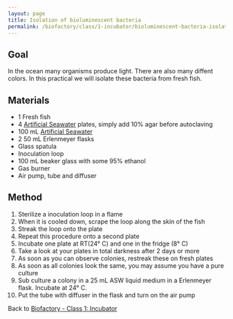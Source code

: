```yaml
---
layout: page
title: Isolation of bioluminescent bacteria
permalink: /biofactory/class/1-incubator/bioluminescent-bacteria-isolation/
---
```


## Goal

In the ocean many organisms produce light. There are also many diffent colors. In this practical we will isolate these bacteria from fresh fish.

## Materials

* 1 Fresh fish
* 4 [Artificial Seawater](/biofactory/annex/cultivation-media/artficial-seawater/) plates, simply add 10% agar before autoclaving
* 100 mL [Artificial Seawater](/biofactory/annex/cultivation-media/artficial-seawater/)
* 2 50 mL Erlenmeyer flasks
* Glass spatula
* Inoculation loop
* 100 mL beaker glass with some 95% ethanol
* Gas burner
* Air pump, tube and diffuser

## Method

1. Sterilize a inoculation loop in a flame
2. When it is cooled down, scrape the loop along the skin of the fish
3. Streak the loop onto the plate
4. Repeat this procedure onto a second plate
5. Incubate one plate at RT(24&deg; C) and one in the fridge (8&deg; C)
6. Take a look at your plates in total darkness after 2 days or more
7. As soon as you can observe colonies, restreak these on fresh plates
8. As soon as all colonies look the same, you may assume you have a pure culture
9. Sub culture a colony in a 25 mL ASW liquid medium in a Erlenmeyer flask. Incubate at 24&deg; C.
10. Put the tube with diffuser in the flask and turn on the air pump

Back to [Biofactory - Class 1: Incubator](/biofactory/class/1-incubator/)
